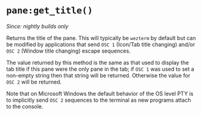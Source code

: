 # `pane:get_title()`

*Since: nightly builds only*

Returns the title of the pane.  This will typically be `wezterm` by default but
can be modified by applications that send `OSC 1` (Icon/Tab title changing)
and/or `OSC 2` (Window title changing) escape sequences.

The value returned by this method is the same as that used to display the
tab title if this pane were the only pane in the tab; if `OSC 1` was used
to set a non-empty string then that string will be returned.  Otherwise the
value for `OSC 2` will be returned.

Note that on Microsoft Windows the default behavior of the OS level PTY is to
implicitly send `OSC 2` sequences to the terminal as new programs attach to the
console.
